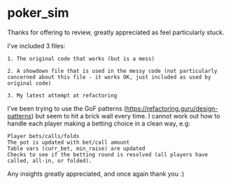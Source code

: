 # poker_sim

Thanks for offering to review, greatly appreciated as feel particularly stuck.

I've included 3 files:

    1. The original code that works (but is a mess)
    
    2. A showdown file that is used in the messy code (not particularly concerned about this file - it works OK, just included as used by original code)
    
    3. My latest attempt at refactoring
    
I've been trying to use the GoF patterns (https://refactoring.guru/design-patterns) but seem to hit a brick wall every time.
I cannot work out how to handle each player making a betting choice in a clean way, e.g:

    Player bets/calls/folds
    The pot is updated with bet/call amount
    Table vars (curr_bet, min_raise) are updated
    Checks to see if the betting round is resolved (all players have called, all-in, or folded).
   
Any insights greatly appreciated, and once again thank you :)
